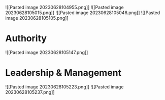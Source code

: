 ![[Pasted image 20230628104955.png]]
![[Pasted image 20230628105015.png]]
![[Pasted image 20230628105046.png]]
![[Pasted image 20230628105105.png]]

# Authority
![[Pasted image 20230628105147.png]]

# Leadership & Management
![[Pasted image 20230628105223.png]]
![[Pasted image 20230628105237.png]]
